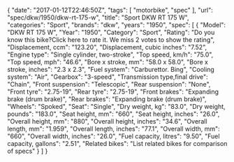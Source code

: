 {
    "date": "2017-01-12T22:46:50Z",
    "tags": [
        "motorbike",
        "spec"
    ],
    "url": "spec\/dkw\/1950\/dkw-rt-175-w",
    "title": "Sport DKW RT 175 W",
    "categories": "Sport",
    "brands": "dkw",
    "years": "1950",
    "spec": [
        {
            "Model": "DKW RT 175 W",
            "Year": "1950",
            "Category": "Sport",
            "Rating": "Do you know this bike?Click here to rate it. We miss 2 votes to show the rating",
            "Displacement, ccm": "123.20",
            "Displacement, cubic inches": "7.52",
            "Engine type": "Single cylinder, two-stroke",
            "Top speed, km\/h": "75.0",
            "Top speed, mph": "46.6",
            "Bore x stroke, mm": "58.0 x 58.0",
            "Bore x stroke, inches": "2.3 x 2.3",
            "Fuel system": "Carburettor. Bing",
            "Cooling system": "Air",
            "Gearbox": "3-speed",
            "Transmission type,final drive": "Chain",
            "Front suspension": "Telescopic",
            "Rear suspension": "None",
            "Front tyre": "2.75-19",
            "Rear tyre": "2.75-19",
            "Front brakes": "Expanding brake (drum brake)",
            "Rear brakes": "Expanding brake (drum brake)",
            "Wheels": "Spoked",
            "Seat": "Single",
            "Dry weight, kg": "83.0",
            "Dry weight, pounds": "183.0",
            "Seat height, mm": "660",
            "Seat height, inches": "26.0",
            "Overall height, mm": "880",
            "Overall height, inches": "34.6",
            "Overall length, mm": "1.959",
            "Overall length, inches": "77.1",
            "Overall width, mm": "660",
            "Overall width, inches": "26.0",
            "Fuel capacity, litres": "9.50",
            "Fuel capacity, gallons": "2.51",
            "Related bikes": "List related bikes for comparison of specs"
        }
    ]
}